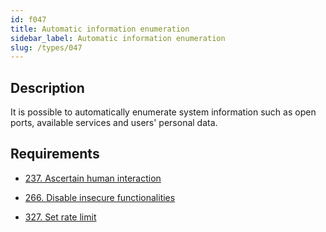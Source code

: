 ```yaml
---
id: f047
title: Automatic information enumeration
sidebar_label: Automatic information enumeration
slug: /types/047
---
```


## Description

It is possible to automatically enumerate
system information such as open ports,
available services and users' personal data.

## Requirements

- [237. Ascertain human interaction](/criteria/authentication/237)

- [266. Disable insecure functionalities](/criteria/architecture/266)

- [327. Set rate limit](/criteria/architecture/327)
